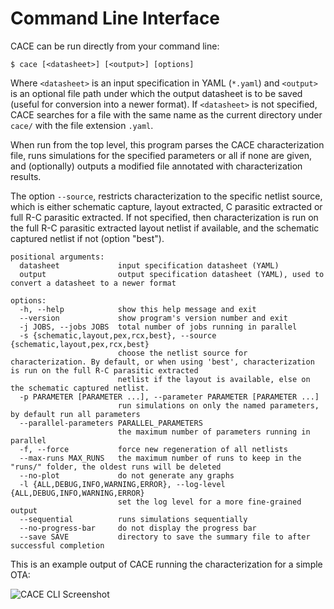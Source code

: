 # Command Line Interface

CACE can be run directly from your command line:

```console
$ cace [<datasheet>] [<output>] [options]
```

Where `<datasheet>` is an input specification in YAML (`*.yaml`) and `<output>` is an optional file path under which the output datasheet is to be saved (useful for conversion into a newer format). If `<datasheet>` is not specified, CACE searches for a file with the same name as the current directory under `cace/` with the file extension `.yaml`.

When run from the top level, this program parses the CACE characterization file, runs simulations for the specified parameters or all if none are given, and (optionally) outputs a modified file annotated with characterization results.

The option `--source`, restricts characterization to the specific netlist source, which is either schematic capture,
layout extracted, C parasitic extracted or full R-C parasitic extracted. If not specified, then characterization is run on the full R-C
parasitic extracted layout netlist if available, and the schematic captured netlist if not (option "best").

```console
positional arguments:
  datasheet             input specification datasheet (YAML)
  output                output specification datasheet (YAML), used to convert a datasheet to a newer format

options:
  -h, --help            show this help message and exit
  --version             show program's version number and exit
  -j JOBS, --jobs JOBS  total number of jobs running in parallel
  -s {schematic,layout,pex,rcx,best}, --source {schematic,layout,pex,rcx,best}
                        choose the netlist source for characterization. By default, or when using 'best', characterization is run on the full R-C parasitic extracted
                        netlist if the layout is available, else on the schematic captured netlist.
  -p PARAMETER [PARAMETER ...], --parameter PARAMETER [PARAMETER ...]
                        run simulations on only the named parameters, by default run all parameters
  --parallel-parameters PARALLEL_PARAMETERS
                        the maximum number of parameters running in parallel
  -f, --force           force new regeneration of all netlists
  --max-runs MAX_RUNS   the maximum number of runs to keep in the "runs/" folder, the oldest runs will be deleted
  --no-plot             do not generate any graphs
  -l {ALL,DEBUG,INFO,WARNING,ERROR}, --log-level {ALL,DEBUG,INFO,WARNING,ERROR}
                        set the log level for a more fine-grained output
  --sequential          runs simulations sequentially
  --no-progress-bar     do not display the progress bar
  --save SAVE           directory to save the summary file to after successful completion

```

This is an example output of CACE running the characterization for a simple OTA:

![CACE CLI Screenshot](img/cace_cli.png)
